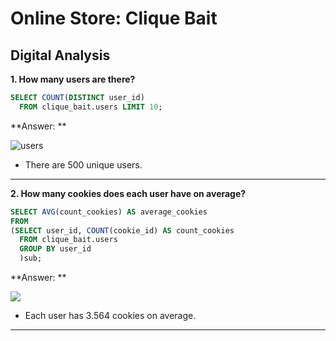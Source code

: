 # Online Store: Clique Bait

## Digital Analysis

**1. How many users are there?**

````sql
SELECT COUNT(DISTINCT user_id)
  FROM clique_bait.users LIMIT 10;
````

**Answer: **

![users](https://github.com/ts756632/Online_Store_Analysis/blob/main/image/users.PNG)

- There are 500 unique users.

***

**2. How many cookies does each user have on average?**

````sql
SELECT AVG(count_cookies) AS average_cookies
FROM
(SELECT user_id, COUNT(cookie_id) AS count_cookies
  FROM clique_bait.users 
  GROUP BY user_id
  )sub;
````

**Answer: **

![](https://github.com/ts756632/Online_Store_Analysis/blob/main/image/cookies.PNG)

- Each user has 3.564 cookies on average.

***
